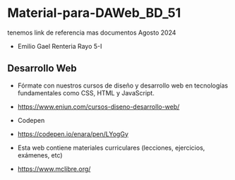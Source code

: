 # Material-para-DAWeb_BD_51
tenemos link de referencia mas documentos Agosto 2024
- Emilio Gael Renteria Rayo 5-I
## Desarrollo Web 
- Fórmate con nuestros cursos de diseño y desarrollo web en tecnologías fundamentales como CSS, HTML y JavaScript.
- https://www.eniun.com/cursos-diseno-desarrollo-web/

- Codepen
- https://codepen.io/enara/pen/LYogGy

- Esta web contiene materiales curriculares (lecciones, ejercicios, exámenes, etc)
- https://www.mclibre.org/
